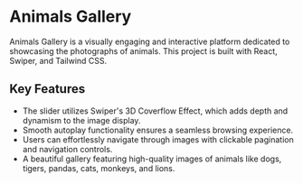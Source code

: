 # Animals Gallery
Animals Gallery is a visually engaging and interactive platform dedicated to showcasing the photographs of animals. This project is built with React, Swiper, and Tailwind CSS.

## Key Features
- The slider utilizes Swiper's 3D Coverflow Effect, which adds depth and dynamism to the image display.
- Smooth autoplay functionality ensures a seamless browsing experience.
- Users can effortlessly navigate through images with clickable pagination and navigation controls.
- A beautiful gallery featuring high-quality images of animals like dogs, tigers, pandas, cats, monkeys, and lions.



